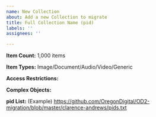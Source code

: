 ```yaml
---
name: New Collection
about: Add a new Collection to migrate
title: Full Collection Name (pid)
labels: ''
assignees: ''

---
```


**Item Count:** 1,000 items

**Item Types:** Image/Document/Audio/Video/Generic

**Access Restrictions:**

**Complex Objects:**

**pid List:** (Example) https://github.com/OregonDigital/OD2-migration/blob/master/clarence-andrews/pids.txt
